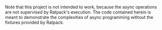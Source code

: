 Note that this project is not intended to work, because the async operations are not supervised by Ratpack's execution. The code contained herein is meant to demonstrate the complexities of async programming without the fixtures provided by Ratpack.
